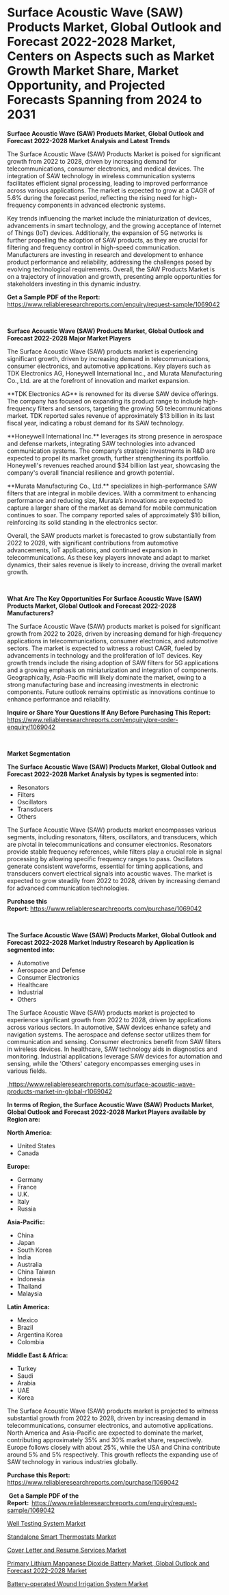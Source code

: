 <p><h1>Surface Acoustic Wave (SAW) Products Market, Global Outlook and Forecast 2022-2028 Market, Centers on Aspects such as Market Growth Market Share, Market Opportunity, and Projected Forecasts Spanning from 2024 to 2031</h1></p><p><strong>Surface Acoustic Wave (SAW) Products Market, Global Outlook and Forecast 2022-2028 Market Analysis and Latest Trends</strong></p>
<p><p>The Surface Acoustic Wave (SAW) Products Market is poised for significant growth from 2022 to 2028, driven by increasing demand for telecommunications, consumer electronics, and medical devices. The integration of SAW technology in wireless communication systems facilitates efficient signal processing, leading to improved performance across various applications. The market is expected to grow at a CAGR of 5.6% during the forecast period, reflecting the rising need for high-frequency components in advanced electronic systems.</p><p>Key trends influencing the market include the miniaturization of devices, advancements in smart technology, and the growing acceptance of Internet of Things (IoT) devices. Additionally, the expansion of 5G networks is further propelling the adoption of SAW products, as they are crucial for filtering and frequency control in high-speed communication. Manufacturers are investing in research and development to enhance product performance and reliability, addressing the challenges posed by evolving technological requirements. Overall, the SAW Products Market is on a trajectory of innovation and growth, presenting ample opportunities for stakeholders investing in this dynamic industry.</p></p>
<p><strong>Get a Sample PDF of the Report:&nbsp;</strong> <a href="https://www.reliableresearchreports.com/enquiry/request-sample/1069042?utm_campaign=115&utm_medium=2&utm_source=Github&utm_content=ia&utm_term=02102024&utm_id=surface-acoustic-wave-saw-products-market-global-outlook-and-forecast-2022-2028">https://www.reliableresearchreports.com/enquiry/request-sample/1069042</a></p>
<p>&nbsp;</p>
<p><strong>Surface Acoustic Wave (SAW) Products Market, Global Outlook and Forecast 2022-2028 Major Market Players</strong></p>
<p><p>The Surface Acoustic Wave (SAW) products market is experiencing significant growth, driven by increasing demand in telecommunications, consumer electronics, and automotive applications. Key players such as TDK Electronics AG, Honeywell International Inc., and Murata Manufacturing Co., Ltd. are at the forefront of innovation and market expansion.</p><p>**TDK Electronics AG** is renowned for its diverse SAW device offerings. The company has focused on expanding its product range to include high-frequency filters and sensors, targeting the growing 5G telecommunications market. TDK reported sales revenue of approximately $13 billion in its last fiscal year, indicating a robust demand for its SAW technology.</p><p>**Honeywell International Inc.** leverages its strong presence in aerospace and defense markets, integrating SAW technologies into advanced communication systems. The company’s strategic investments in R&D are expected to propel its market growth, further strengthening its portfolio. Honeywell's revenues reached around $34 billion last year, showcasing the company's overall financial resilience and growth potential.</p><p>**Murata Manufacturing Co., Ltd.** specializes in high-performance SAW filters that are integral in mobile devices. With a commitment to enhancing performance and reducing size, Murata’s innovations are expected to capture a larger share of the market as demand for mobile communication continues to soar. The company reported sales of approximately $16 billion, reinforcing its solid standing in the electronics sector.</p><p>Overall, the SAW products market is forecasted to grow substantially from 2022 to 2028, with significant contributions from automotive advancements, IoT applications, and continued expansion in telecommunications. As these key players innovate and adapt to market dynamics, their sales revenue is likely to increase, driving the overall market growth.</p></p>
<p>&nbsp;</p>
<p><strong>What Are The Key Opportunities For Surface Acoustic Wave (SAW) Products Market, Global Outlook and Forecast 2022-2028 Manufacturers?</strong></p>
<p><p>The Surface Acoustic Wave (SAW) products market is poised for significant growth from 2022 to 2028, driven by increasing demand for high-frequency applications in telecommunications, consumer electronics, and automotive sectors. The market is expected to witness a robust CAGR, fueled by advancements in technology and the proliferation of IoT devices. Key growth trends include the rising adoption of SAW filters for 5G applications and a growing emphasis on miniaturization and integration of components. Geographically, Asia-Pacific will likely dominate the market, owing to a strong manufacturing base and increasing investments in electronic components. Future outlook remains optimistic as innovations continue to enhance performance and reliability.</p></p>
<p><strong>Inquire or Share Your Questions If Any Before Purchasing This Report:</strong> <a href="https://www.reliableresearchreports.com/enquiry/pre-order-enquiry/1069042?utm_campaign=115&utm_medium=2&utm_source=Github&utm_content=ia&utm_term=02102024&utm_id=surface-acoustic-wave-saw-products-market-global-outlook-and-forecast-2022-2028">https://www.reliableresearchreports.com/enquiry/pre-order-enquiry/1069042</a></p>
<p>&nbsp;</p>
<p><strong>Market Segmentation</strong></p>
<p><strong>The Surface Acoustic Wave (SAW) Products Market, Global Outlook and Forecast 2022-2028 Market Analysis by types is segmented into:</strong></p>
<p><ul><li>Resonators</li><li>Filters</li><li>Oscillators</li><li>Transducers</li><li>Others</li></ul></p>
<p><p>The Surface Acoustic Wave (SAW) products market encompasses various segments, including resonators, filters, oscillators, and transducers, which are pivotal in telecommunications and consumer electronics. Resonators provide stable frequency references, while filters play a crucial role in signal processing by allowing specific frequency ranges to pass. Oscillators generate consistent waveforms, essential for timing applications, and transducers convert electrical signals into acoustic waves. The market is expected to grow steadily from 2022 to 2028, driven by increasing demand for advanced communication technologies.</p></p>
<p><strong>Purchase this Report:&nbsp;</strong><a href="https://www.reliableresearchreports.com/purchase/1069042?utm_campaign=115&utm_medium=2&utm_source=Github&utm_content=ia&utm_term=02102024&utm_id=surface-acoustic-wave-saw-products-market-global-outlook-and-forecast-2022-2028">https://www.reliableresearchreports.com/purchase/1069042</a></p>
<p>&nbsp;</p>
<p><strong>The Surface Acoustic Wave (SAW) Products Market, Global Outlook and Forecast 2022-2028 Market Industry Research by Application is segmented into:</strong></p>
<p><ul><li>Automotive</li><li>Aerospace and Defense</li><li>Consumer Electronics</li><li>Healthcare</li><li>Industrial</li><li>Others</li></ul></p>
<p><p>The Surface Acoustic Wave (SAW) products market is projected to experience significant growth from 2022 to 2028, driven by applications across various sectors. In automotive, SAW devices enhance safety and navigation systems. The aerospace and defense sector utilizes them for communication and sensing. Consumer electronics benefit from SAW filters in wireless devices. In healthcare, SAW technology aids in diagnostics and monitoring. Industrial applications leverage SAW devices for automation and sensing, while the 'Others' category encompasses emerging uses in various fields.</p></p>
<p><a href="https://www.reliableresearchreports.com/surface-acoustic-wave-products-market-in-global-r1069042?utm_campaign=115&utm_medium=2&utm_source=Github&utm_content=ia&utm_term=02102024&utm_id=surface-acoustic-wave-saw-products-market-global-outlook-and-forecast-2022-2028">&nbsp;https://www.reliableresearchreports.com/surface-acoustic-wave-products-market-in-global-r1069042</a></p>
<p><strong>In terms of Region, the Surface Acoustic Wave (SAW) Products Market, Global Outlook and Forecast 2022-2028 Market Players available by Region are:</strong></p>
<p>
    <p> <strong> North America: </strong>
        <ul>
            <li>United States</li>
            <li>Canada</li>
        </ul>
        </p> 
    <p> <strong> Europe: </strong>
        <ul>
            <li>Germany</li>
            <li>France</li>
            <li>U.K.</li>
            <li>Italy</li>
            <li>Russia</li>
        </ul>
        </p> 
    <p> <strong> Asia-Pacific: </strong>
        <ul>
            <li>China</li>
            <li>Japan</li>
            <li>South Korea</li>
            <li>India</li>
            <li>Australia</li>
            <li>China Taiwan</li>
            <li>Indonesia</li>
            <li>Thailand</li>
            <li>Malaysia</li>
        </ul>
        </p> 
    <p> <strong> Latin America: </strong>
        <ul>
            <li>Mexico</li>
            <li>Brazil</li>
            <li>Argentina Korea</li>
            <li>Colombia</li>
        </ul>
        </p> 
    <p> <strong> Middle East & Africa: </strong>
        <ul>
            <li>Turkey</li>
            <li>Saudi</li>
            <li>Arabia</li>
            <li>UAE</li>
            <li>Korea</li>
        </ul>
    </p>
    </p>
<p><p>The Surface Acoustic Wave (SAW) products market is projected to witness substantial growth from 2022 to 2028, driven by increasing demand in telecommunications, consumer electronics, and automotive applications. North America and Asia-Pacific are expected to dominate the market, contributing approximately 35% and 30% market share, respectively. Europe follows closely with about 25%, while the USA and China contribute around 5% and 5% respectively. This growth reflects the expanding use of SAW technology in various industries globally.</p></p>
<p><strong>Purchase this Report: </strong><a href="https://www.reliableresearchreports.com/purchase/1069042?utm_campaign=115&utm_medium=2&utm_source=Github&utm_content=ia&utm_term=02102024&utm_id=surface-acoustic-wave-saw-products-market-global-outlook-and-forecast-2022-2028">https://www.reliableresearchreports.com/purchase/1069042</a></p>
<p>&nbsp;<strong>Get a Sample PDF of the Report:&nbsp;&nbsp;</strong><a href="https://www.reliableresearchreports.com/enquiry/request-sample/1069042?utm_campaign=115&utm_medium=2&utm_source=Github&utm_content=ia&utm_term=02102024&utm_id=surface-acoustic-wave-saw-products-market-global-outlook-and-forecast-2022-2028">https://www.reliableresearchreports.com/enquiry/request-sample/1069042</a></p>
<p><strong></strong></p>
<p><p><a href="https://www.linkedin.com/pulse/well-testing-system-market-indicators-size-regional-breakdown-wb23f?utm_campaign=115&utm_medium=2&utm_source=Github&utm_content=ia&utm_term=02102024&utm_id=surface-acoustic-wave-saw-products-market-global-outlook-and-forecast-2022-2028">Well Testing System Market</a></p><p><a href="https://issuu.com/reportprime-2/docs/standalone-smart-thermostats-market_3ac9f28bace0e1?utm_campaign=115&utm_medium=2&utm_source=Github&utm_content=ia&utm_term=02102024&utm_id=surface-acoustic-wave-saw-products-market-global-outlook-and-forecast-2022-2028">Standalone Smart Thermostats Market</a></p><p><a href="https://www.linkedin.com/pulse/cover-letter-resume-services-market-overview-global-trends-future-jktkf?utm_campaign=115&utm_medium=2&utm_source=Github&utm_content=ia&utm_term=02102024&utm_id=surface-acoustic-wave-saw-products-market-global-outlook-and-forecast-2022-2028">Cover Letter and Resume Services Market</a></p><p><a href="https://github.com/BesaLoshi2000/Market-Research-Report-List-1/blob/main/primary-lithium-manganese-dioxide-battery-market-global-outlook-and-forecast-2022-2028-market.md?utm_campaign=115&utm_medium=2&utm_source=Github&utm_content=ia&utm_term=02102024&utm_id=surface-acoustic-wave-saw-products-market-global-outlook-and-forecast-2022-2028">Primary Lithium Manganese Dioxide Battery Market, Global Outlook and Forecast 2022-2028 Market</a></p><p><a href="https://issuu.com/reportprime-2/docs/battery-operated-wound-irrigation-s_249d908e5adc5c?utm_campaign=115&utm_medium=2&utm_source=Github&utm_content=ia&utm_term=02102024&utm_id=surface-acoustic-wave-saw-products-market-global-outlook-and-forecast-2022-2028">Battery-operated Wound Irrigation System Market</a></p></p>